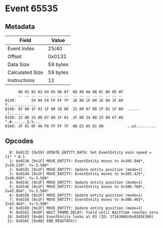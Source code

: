 # Event 65535

## Metadata

| Field           | Value    |
|-----------------|----------|
| Event Index     | 25/40    |
| Offset          | 0x0132   |
| Data Size       | 59 bytes |
| Calculated Size | 59 bytes |
| Instructions    | 12       |

```
      00 01 02 03 04 05 06 07  08 09 0A 0B 0C 0D 0E 0F
      -- -- -- -- -- -- -- --  -- -- -- -- -- -- -- --
0130:       59 04 F8 FF FF 7F  1D 80 1F 00 1E 80 1F 80    Y.............
0140: 07 80 1F 01 1F 00 20 80  21 80 07 80 1F 01 1F 00  ...... .!.......
0150: 22 80 23 80 07 80 1F 01  1F 00 24 80 25 80 07 80  ".#.......$.%...
0160: 1F 01 6F 4A F8 FF FF 7F  00 E3 05 01 00           ..oJ.........   
```

## Opcodes

```
  0: 0x0132 [0x59] UPDATE_ENTITY_DATA: Set EventEntity main speed = 11* * 0.1
  1: 0x013A [0x1F] MOVE_ENTITY: EventEntity moves to X=305.946*, Z=39.219*, Y=-3.500*
  2: 0x0142 [0x1F] MOVE_ENTITY: Update entity position (mode=1)
  3: 0x0144 [0x1F] MOVE_ENTITY: EventEntity moves to X=305.425*, Z=40.893*, Y=-3.500*
  4: 0x014C [0x1F] MOVE_ENTITY: Update entity position (mode=1)
  5: 0x014E [0x1F] MOVE_ENTITY: EventEntity moves to X=306.760*, Z=42.864*, Y=-3.500*
  6: 0x0156 [0x1F] MOVE_ENTITY: Update entity position (mode=1)
  7: 0x0158 [0x1F] MOVE_ENTITY: EventEntity moves to X=306.465*, Z=43.464*, Y=-3.500*
  8: 0x0160 [0x1F] MOVE_ENTITY: Update entity position (mode=1)
  9: 0x0162 [0x6F] WAIT_FRAME_DELAY: Yield until WaitTime reaches zero
 10: 0x0163 [0x4A] EventEntity looks at 03 (ID: 17163008/0x0105E300)
 11: 0x016C [0x00] END_REQSTACK()
```

